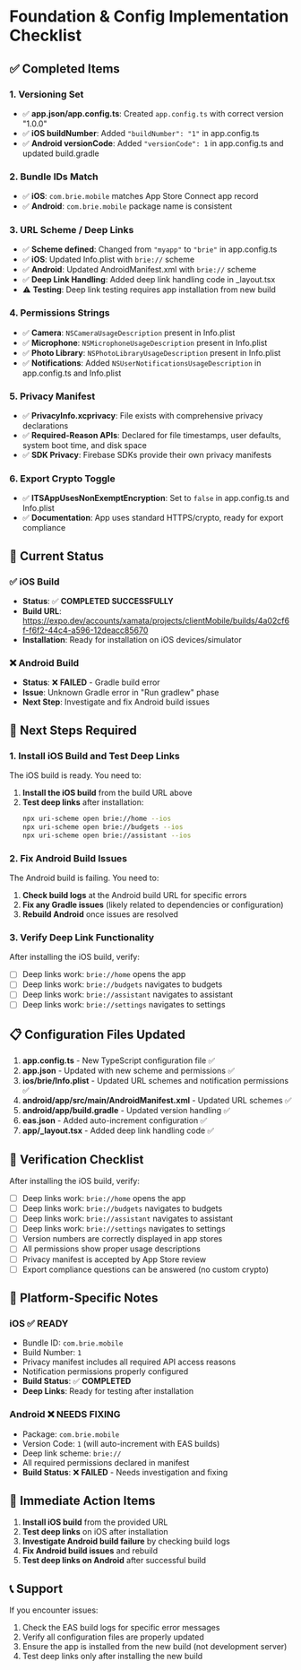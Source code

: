 # Foundation & Config Implementation Checklist

## ✅ Completed Items

### 1. Versioning Set

- ✅ **app.json/app.config.ts**: Created `app.config.ts` with correct version "1.0.0"
- ✅ **iOS buildNumber**: Added `"buildNumber": "1"` in app.config.ts
- ✅ **Android versionCode**: Added `"versionCode": 1` in app.config.ts and updated build.gradle

### 2. Bundle IDs Match

- ✅ **iOS**: `com.brie.mobile` matches App Store Connect app record
- ✅ **Android**: `com.brie.mobile` package name is consistent

### 3. URL Scheme / Deep Links

- ✅ **Scheme defined**: Changed from `"myapp"` to `"brie"` in app.config.ts
- ✅ **iOS**: Updated Info.plist with `brie://` scheme
- ✅ **Android**: Updated AndroidManifest.xml with `brie://` scheme
- ✅ **Deep Link Handling**: Added deep link handling code in \_layout.tsx
- ⚠️ **Testing**: Deep link testing requires app installation from new build

### 4. Permissions Strings

- ✅ **Camera**: `NSCameraUsageDescription` present in Info.plist
- ✅ **Microphone**: `NSMicrophoneUsageDescription` present in Info.plist
- ✅ **Photo Library**: `NSPhotoLibraryUsageDescription` present in Info.plist
- ✅ **Notifications**: Added `NSUserNotificationsUsageDescription` in app.config.ts and Info.plist

### 5. Privacy Manifest

- ✅ **PrivacyInfo.xcprivacy**: File exists with comprehensive privacy declarations
- ✅ **Required-Reason APIs**: Declared for file timestamps, user defaults, system boot time, and disk space
- ✅ **SDK Privacy**: Firebase SDKs provide their own privacy manifests

### 6. Export Crypto Toggle

- ✅ **ITSAppUsesNonExemptEncryption**: Set to `false` in app.config.ts and Info.plist
- ✅ **Documentation**: App uses standard HTTPS/crypto, ready for export compliance

## 🔄 Current Status

### ✅ iOS Build

- **Status**: ✅ **COMPLETED SUCCESSFULLY**
- **Build URL**: https://expo.dev/accounts/xamata/projects/clientMobile/builds/4a02cf6f-f6f2-44c4-a596-12deacc85670
- **Installation**: Ready for installation on iOS devices/simulator

### ❌ Android Build

- **Status**: ❌ **FAILED** - Gradle build error
- **Issue**: Unknown Gradle error in "Run gradlew" phase
- **Next Step**: Investigate and fix Android build issues

## 🔄 Next Steps Required

### 1. Install iOS Build and Test Deep Links

The iOS build is ready. You need to:

1. **Install the iOS build** from the build URL above
2. **Test deep links** after installation:
   ```bash
   npx uri-scheme open brie://home --ios
   npx uri-scheme open brie://budgets --ios
   npx uri-scheme open brie://assistant --ios
   ```

### 2. Fix Android Build Issues

The Android build is failing. You need to:

1. **Check build logs** at the Android build URL for specific errors
2. **Fix any Gradle issues** (likely related to dependencies or configuration)
3. **Rebuild Android** once issues are resolved

### 3. Verify Deep Link Functionality

After installing the iOS build, verify:

- [ ] Deep links work: `brie://home` opens the app
- [ ] Deep links work: `brie://budgets` navigates to budgets
- [ ] Deep links work: `brie://assistant` navigates to assistant
- [ ] Deep links work: `brie://settings` navigates to settings

## 📋 Configuration Files Updated

1. **app.config.ts** - New TypeScript configuration file ✅
2. **app.json** - Updated with new scheme and permissions ✅
3. **ios/brie/Info.plist** - Updated URL schemes and notification permissions ✅
4. **android/app/src/main/AndroidManifest.xml** - Updated URL schemes ✅
5. **android/app/build.gradle** - Updated version handling ✅
6. **eas.json** - Added auto-increment configuration ✅
7. **app/\_layout.tsx** - Added deep link handling code ✅

## 🎯 Verification Checklist

After installing the iOS build, verify:

- [ ] Deep links work: `brie://home` opens the app
- [ ] Deep links work: `brie://budgets` navigates to budgets
- [ ] Deep links work: `brie://assistant` navigates to assistant
- [ ] Deep links work: `brie://settings` navigates to settings
- [ ] Version numbers are correctly displayed in app stores
- [ ] All permissions show proper usage descriptions
- [ ] Privacy manifest is accepted by App Store review
- [ ] Export compliance questions can be answered (no custom crypto)

## 📱 Platform-Specific Notes

### iOS ✅ READY

- Bundle ID: `com.brie.mobile`
- Build Number: `1`
- Privacy manifest includes all required API access reasons
- Notification permissions properly configured
- **Build Status**: ✅ **COMPLETED**
- **Deep Links**: Ready for testing after installation

### Android ❌ NEEDS FIXING

- Package: `com.brie.mobile`
- Version Code: `1` (will auto-increment with EAS builds)
- Deep link scheme: `brie://`
- All required permissions declared in manifest
- **Build Status**: ❌ **FAILED** - Needs investigation and fixing

## 🚀 Immediate Action Items

1. **Install iOS build** from the provided URL
2. **Test deep links** on iOS after installation
3. **Investigate Android build failure** by checking build logs
4. **Fix Android build issues** and rebuild
5. **Test deep links on Android** after successful build

## 📞 Support

If you encounter issues:

1. Check the EAS build logs for specific error messages
2. Verify all configuration files are properly updated
3. Ensure the app is installed from the new build (not development server)
4. Test deep links only after installing the new build
